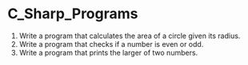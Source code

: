 # C_Sharp_Programs

1. Write a program that calculates the area of a circle given its radius.
2. Write a program that checks if a number is even or odd.
3. Write a program that prints the larger of two numbers.
